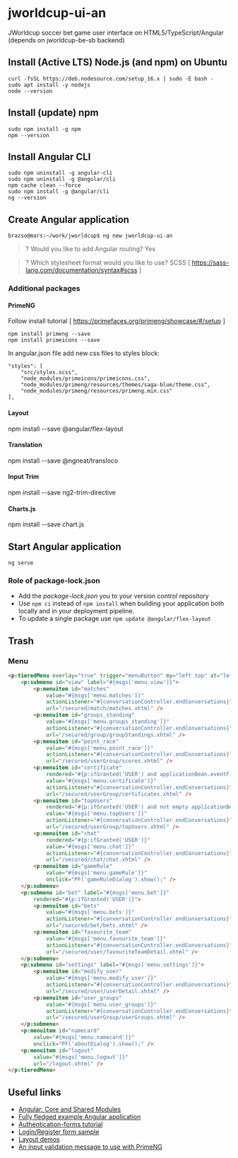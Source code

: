 # jworldcup-ui-an
JWorldcup soccer bet game user interface on HTML5/TypeScript/Angular (depends on jworldcup-be-sb backend)

## Install (Active LTS) Node.js (and npm) on Ubuntu

```
curl -fsSL https://deb.nodesource.com/setup_16.x | sudo -E bash -
sudo apt install -y nodejs
node --version
```

## Install (update) npm

```
sudo npm install -g npm
npm --version
```

## Install Angular CLI

```
sudo npm uninstall -g angular-cli
sudo npm uninstall -g @angular/cli
npm cache clean --force
sudo npm install -g @angular/cli
ng --version
```

## Create Angular application

`brazso@mars:~/work/jworldcup$ ng new jworldcup-ui-an`

> ? Would you like to add Angular routing? Yes

> ? Which stylesheet format would you like to use? SCSS   [ https://sass-lang.com/documentation/syntax#scss ]

### Additional packages

#### PrimeNG
Follow install tutorial [ https://primefaces.org/primeng/showcase/#/setup ]

```
npm install primeng --save
npm install primeicons --save
```

In angular.json file add new css files to styles block:

    "styles": [
        "src/styles.scss",
        "node_modules/primeicons/primeicons.css",
        "node_modules/primeng/resources/themes/saga-blue/theme.css",
        "node_modules/primeng/resources/primeng.min.css"
    ],

#### Layout

npm install --save @angular/flex-layout

#### Translation

npm install --save @ngneat/transloco

#### Input Trim

npm install --save ng2-trim-directive

#### Charts.js
npm install --save chart.js

## Start Angular application
```
ng serve
```

### Role of package-lock.json

- Add the _package-lock.json_ you to your version control repository
- Use `npm ci` instead of `npm install` when building your application both locally and in your deployment pipeline.
- To update a single package use `npm update @angular/flex-layout`

## Trash

### Menu

```HTML
<p:tieredMenu overlay="true" trigger="menuButton" my="left top" at="left bottom" style="width:230px; ">
    <p:submenu id="view" label="#{msgs['menu.view']}">
        <p:menuitem id="matches" 
            value="#{msgs['menu.matches']}"
            actionListener="#{conversationController.endConversations}"
            url="/secured/match/matches.xhtml" />
        <p:menuitem id="groups_standing" 
            value="#{msgs['menu.groups_standing']}"
            actionListener="#{conversationController.endConversations}"
            url="/secured/group/groupStandings.xhtml" />
        <p:menuitem id="point_race" 
            value="#{msgs['menu.point_race']}"
            actionListener="#{conversationController.endConversations}" 
            url="/secured/userGroup/scores.xhtml" />
        <p:menuitem id="certificate" 
            rendered="#{p:ifGranted('USER') and applicationBean.eventFinished}"
            value="#{msgs['menu.certificate']}"
            actionListener="#{conversationController.endConversations}" 
            url="/secured/userGroup/certificates.xhtml" />
        <p:menuitem id="topUsers" 
            rendered="#{p:ifGranted('USER') and not empty applicationBean.completedEventIds}"
            value="#{msgs['menu.topUsers']}"
            actionListener="#{conversationController.endConversations}" 
            url="/secured/userGroup/topUsers.xhtml" />
        <p:menuitem id="chat" 
            rendered="#{p:ifGranted('USER')}"
            value="#{msgs['menu.chat']}"
            actionListener="#{conversationController.endConversations}" 
            url="/secured/chat/chat.xhtml" />
        <p:menuitem id="gameRule"
            value="#{msgs['menu.gameRule']}" 
            onclick="PF('gameRuleDialog').show();" />
    </p:submenu>
    <p:submenu id="bet" label="#{msgs['menu.bet']}" 
        rendered="#{p:ifGranted('USER')}">
        <p:menuitem id="bets"
            value="#{msgs['menu.bets']}" 
            actionListener="#{conversationController.endConversations}"
            url="/secured/bet/bets.xhtml" />
        <p:menuitem id="favourite_team" 
            value="#{msgs['menu.favourite_team']}"
            actionListener="#{conversationController.endConversations}" 
            url="/secured/user/favouriteTeamDetail.xhtml" />
    </p:submenu>
    <p:submenu id="settings" label="#{msgs['menu.settings']}">
        <p:menuitem id="modify_user" 
            value="#{msgs['menu.modify_user']}"
            actionListener="#{conversationController.endConversations}" 
            url="/secured/user/userDetail.xhtml" />
        <p:menuitem id="user_groups" 
            value="#{msgs['menu.user_groups']}"
            actionListener="#{conversationController.endConversations}" 
            url="/secured/userGroup/userGroups.xhtml" />
    </p:submenu>
    <p:menuitem id="namecard"
        value="#{msgs['menu.namecard']}" 
        onclick="PF('aboutDialog').show();" />
    <p:menuitem id="logout" 
        value="#{msgs['menu.logout']}"
        url="/logout.xhtml" />
</p:tieredMenu>
```

## Useful links

- [Angular: Core and Shared Modules](https://medium.com/@joao.aguas/angular-core-and-shared-modules-efe072bc9645)
- [Fully fledged example Angular application](https://github.com/gothinkster/angular-realworld-example-app)
- [Authentication-forms tutorial](https://thinkster.io/tutorials/building-real-world-angular-2-apps/authentication-forms)
- [Login/Register form sample](https://codepen.io/gstorbeck/embed/gbNEOr?height=530&theme-id=0&slug-hash=gbNEOr&default-tab=css%2Cresult&user=gstorbeck&pen-title=Login%20Form&name=cp_embed_93)
- [Layout demos](https://tburleson-layouts-demos.firebaseapp.com/)
- [An input validation message to use with PrimeNG ](https://gist.github.com/sannonaragao/dbf747676016ed0c4054f8abd2e2a4d2)

